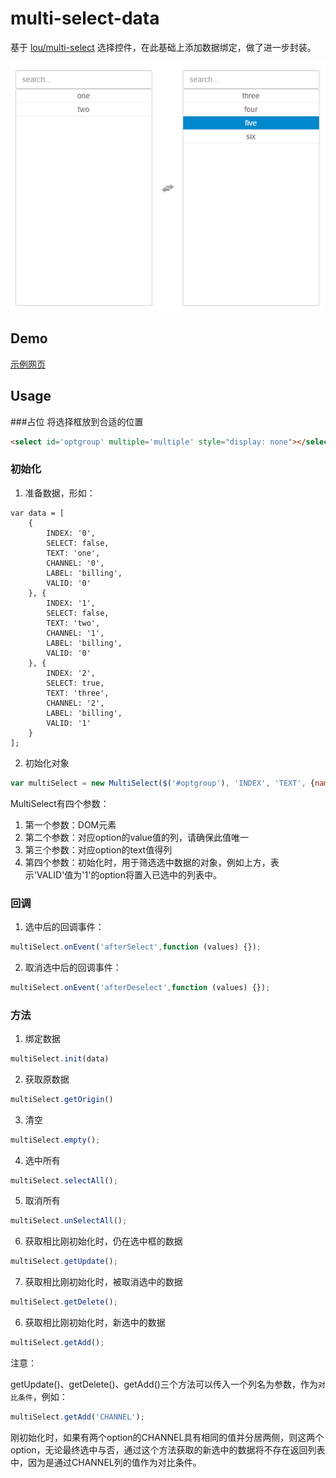 # multi-select-data
基于 [lou/multi-select](https://github.com/lou/multi-select/) 选择控件，在此基础上添加数据绑定，做了进一步封装。

![select.bmp](images/select.bmp)

## Demo

[示例网页](https://zhizuqiu.github.io/demo/multi-select-data/)

## Usage

###占位
将选择框放到合适的位置
```html
<select id='optgroup' multiple='multiple' style="display: none"></select>
```

### 初始化
1. 准备数据，形如：
```
var data = [
    {
        INDEX: '0',
        SELECT: false,
        TEXT: 'one',
        CHANNEL: '0',
        LABEL: 'billing',
        VALID: '0'
    }, {
        INDEX: '1',
        SELECT: false,
        TEXT: 'two',
        CHANNEL: '1',
        LABEL: 'billing',
        VALID: '0'
    }, {
        INDEX: '2',
        SELECT: true,
        TEXT: 'three',
        CHANNEL: '2',
        LABEL: 'billing',
        VALID: '1'
    }
];
```
2. 初始化对象
```javascript
var multiSelect = new MultiSelect($('#optgroup'), 'INDEX', 'TEXT', {name: 'VALID', select: '1'});
```
MultiSelect有四个参数：
1. 第一个参数：DOM元素
2. 第二个参数：对应option的value值的列，请确保此值唯一
3. 第三个参数：对应option的text值得列
4. 第四个参数：初始化时，用于筛选选中数据的对象，例如上方，表示'VALID'值为'1'的option将置入已选中的列表中。

### 回调
1. 选中后的回调事件：
```javascript
multiSelect.onEvent('afterSelect',function (values) {});
```
2. 取消选中后的回调事件：
```javascript
multiSelect.onEvent('afterDeselect',function (values) {});
```

### 方法

1. 绑定数据
```javascript
multiSelect.init(data)
```

2. 获取原数据
```javascript
multiSelect.getOrigin()
```

3. 清空
```javascript
multiSelect.empty();
```

4. 选中所有
```javascript
multiSelect.selectAll();
```

5. 取消所有
```javascript
multiSelect.unSelectAll();
```

6. 获取相比刚初始化时，仍在选中框的数据
```javascript
multiSelect.getUpdate();
```

7. 获取相比刚初始化时，被取消选中的数据
```javascript
multiSelect.getDelete();
```

6. 获取相比刚初始化时，新选中的数据
```javascript
multiSelect.getAdd();
```

注意：

getUpdate()、getDelete()、getAdd()三个方法可以传入一个列名为参数，作为`对比条件`，例如：
```javascript
multiSelect.getAdd('CHANNEL');
```
刚初始化时，如果有两个option的CHANNEL具有相同的值并分居两侧，则这两个option，无论最终选中与否，通过这个方法获取的新选中的数据将不存在返回列表中，因为是通过CHANNEL列的值作为对比条件。